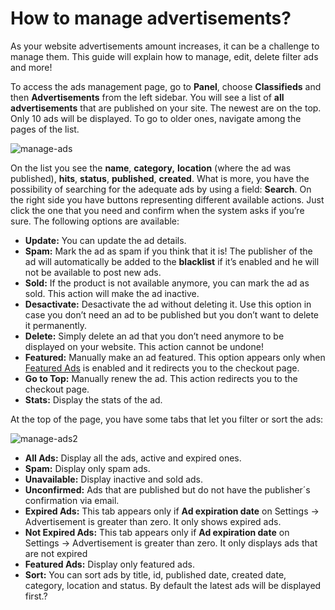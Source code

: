# How to manage advertisements?

As your website advertisements amount increases, it can be a challenge to manage them. This guide will explain how to manage, edit, delete filter ads and more!

To access the ads management page, go to  **Panel**, choose  **Classifieds**  and then  **Advertisements**  from the left sidebar. You will see a list of  **all advertisements**  that are published on your site. The newest are on the top. Only 10 ads will be displayed. To go to older ones, navigate among the pages of the list.

![manage-ads](https://user-images.githubusercontent.com/55290441/80600680-7049b580-8a35-11ea-9e38-cbd9f90bbea3.png)

On the list you see the  **name**,  **category,**  **location**  (where the ad was published),  **hits**,  **status**,  **published**,  **created**. What is more, you have the possibility of searching for the adequate ads by using a field:  **Search**. On the right side you have buttons representing different available actions. Just click the one that you need and confirm when the system asks if you’re sure. The following options are available:

-   **Update:**  You can update the ad details.
-   **Spam:**  Mark the ad as spam if you think that it is! The publisher of the ad will automatically be added to the **blacklist**  if it’s enabled and he will not be available to post new ads.
-   **Sold:**  If the product is not available anymore, you can mark the ad as sold. This action will make the ad inactive.
-   **Desactivate:**  Desactivate the ad without deleting it. Use this option in case you don’t need an ad to be published but you don’t want to delete it permanently.
-   **Delete:**  Simply delete an ad that you don’t need anymore to be displayed on your website. This action cannot be undone!
-   **Featured:**  Manually make an ad featured. This option appears only when  [Featured Ads](https://docs.yclas.com/how-to-create-featured-plan/)  is enabled and it redirects you to the checkout page.
-   **Go to Top:**  Manually renew the ad. This action redirects you to the checkout page.
-   **Stats:**  Display the stats of the ad.

At the top of the page, you have some tabs that let you filter or sort the ads:

![manage-ads2](https://user-images.githubusercontent.com/55290441/80600691-73dd3c80-8a35-11ea-9437-56f98ff932cf.png)

-   **All Ads:**  Display all the ads, active and expired ones.
-   **Spam:**  Display only spam ads.
-   **Unavailable:**  Display inactive and sold ads.
-   **Unconfirmed:**  Ads that are published but do not have the publisher´s confirmation via email.
-   **Expired Ads:**  This tab appears only if  **Ad expiration date**  on Settings -> Advertisement is greater than zero. It only shows expired ads.
-   **Not Expired Ads:**  This tab appears only if  **Ad expiration date**  on Settings -> Advertisement is greater than zero. It only displays ads that are not expired
-   **Featured Ads:**  Display only featured ads.
-   **Sort:**  You can sort ads by title, id, published date, created date, category, location and status. By default the latest ads will be displayed first.?

